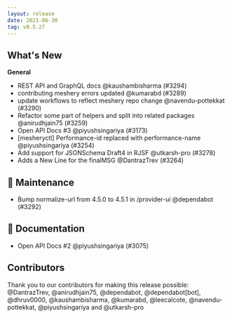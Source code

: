 ```yaml
---
layout: release
date: 2021-06-30
tag: v0.5.27
---
```


## What's New
**General**
- REST API and GraphQL docs @kaushambisharma (#3294)
- contributing meshery errors updated @kumarabd (#3289)
- update workflows to reflect meshery repo change @navendu-pottekkat (#3290)
- Refactor some part of helpers and split into related packages @anirudhjain75 (#3259)
- Open API Docs #3 @piyushsingariya (#3173)
- [mesheryctl]  Performance-id replaced with performance-name @piyushsingariya (#3254)
- Add support for JSONSchema Draft4 in RJSF @utkarsh-pro (#3278)
- Adds a New Line for the finalMSG @DantrazTrev (#3264)

## 🧰 Maintenance

- Bump normalize-url from 4.5.0 to 4.5.1 in /provider-ui @dependabot (#3292)

## 📖 Documentation

- Open API Docs #2 @piyushsingariya (#3075)

## Contributors

Thank you to our contributors for making this release possible:
@DantrazTrev, @anirudhjain75, @dependabot, @dependabot[bot], @dhruv0000, @kaushambisharma, @kumarabd, @leecalcote, @navendu-pottekkat, @piyushsingariya and @utkarsh-pro
 
